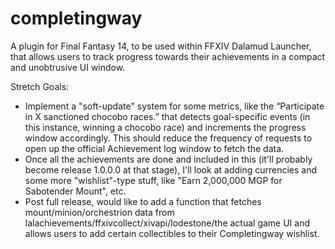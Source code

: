 # completingway
A plugin for Final Fantasy 14, to be used within FFXIV Dalamud Launcher, that allows users to track progress towards their achievements in a compact and unobtrusive UI window.


Stretch Goals:
- Implement a "soft-update" system for some metrics, like the “Participate in X sanctioned chocobo races.” that detects goal-specific events (in this instance, winning a chocobo race) and increments the progress window accordingly. This should reduce the frequency of requests to open up the official Achievement log window to fetch the data.
- Once all the achievements are done and included in this (it'll probably become release 1.0.0.0 at that stage), I'll look at adding currencies and some more "wishlist"-type stuff, like "Earn 2,000,000 MGP for Sabotender Mount", etc.
- Post full release, would like to add a function that fetches mount/minion/orchestrion data from lalachievements/ffxivcollect/xivapi/lodestone/the actual game UI and allows users to add certain collectibles to their Completingway wishlist.
